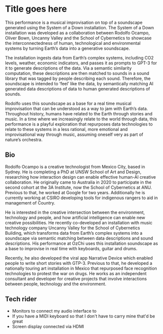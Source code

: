 # Title goes here

This performance is a musical improvisation on top of a soundscape generated
using the System of a Down installation. The System of a Down installation was
developed as a collaboration between Rodolfo Ocampo, Oliver Bown, Uncanny Valley
and the School of Cybernetics to showcase the interconnectedness of human,
technological and environmental systems by turning Earth’s data into a
generative soundscape.

The installation ingests data from Earth’s complex systems, including CO2
levels, weather, economic indicators, and passes it as prompts to GPT-3 for it
to generate descriptions of the data. Via a semantic similarity computation,
these descriptions are then matched to sounds in a sound library that was tagged
by people describing each sound. Therefore, the soundscape is intended to ‘feel’
like the data, by semantically matching AI generated data descriptions of data
to human generated descriptions of sounds.

Rodolfo uses this soundscape as a base for a real time musical improvisation
that can be understood as a way to jam with Earth’s data. Throughout history,
humans have related to the Earth through stories and music. In a time where we
increasingly relate to the world through data, this performance is a playful
exploration that repurposes data technologies to relate to these systems in a
less rational, more emotional and improvisational way through music, assuming
oneself very as part of nature’s orchestra.

## Bio

Rodolfo Ocampo is a creative technologist from Mexico City, based in Sydney. He
is completing a PhD at UNSW School of Art and Design, researching how
interaction design can enable effective human-AI creative collaboration. He
originally came to Australia in 2020 to participate in the second cohort at the
3A Institute, now the School of Cybernetics at ANU. Previous to that, he worked
at Google for two years. Additionally he is currently working at CSIRO
developing tools for indigenous rangers to aid in management of Country.

He is interested in the creative intersection between the environment,
technology and people, and how artificial intelligence can enable new creative
possibilities. He recently co-developed an installation with music technology
company Uncanny Valley for the School of Cybernetics Building, which transforms
data from Earth’s complex systems into a soundscape via semantic matching
between data descriptions and sound descriptions. His performance at OzChi uses
this installation soundscape as a base to improvise in real time with keyboards,
guitar and drums.

Recently, he also developed the viral app Narrative Device which enabled people
to write short stories with GTP-3. Previous to that, he developed a nationally
touring art installation in Mexico that repurposed face recognition technologies
to protest the war on drugs. He works as an independent consultant and developer
for creative projects that involve interactions between people, technology and
the environment.

## Tech rider

- Monitors to connect my audio interface to
- If you have a MIDI keyboard so that I don't have to carry mine that'd be great
- Screen display connected via HDMI
